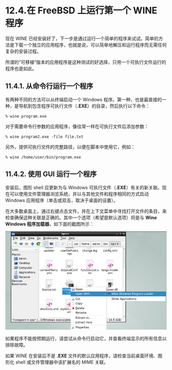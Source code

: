 # 12.4.在 FreeBSD 上运行第一个 WINE 程序

现在 WINE 已经安装好了，下一步是通过运行一个简单的程序来试试。简单的方法是下载一个独立的应用程序，也就是说，可以简单地解压和运行程序而无需任何复杂的安装过程。

所谓的“可移植”版本的应用程序是这种测试的好选择，只用一个可执行文件运行的程序也是如此。

## 11.4.1. 从命令行运行一个程序

有两种不同的方法可以从终端启动一个 Windows 程序。第一种，也是最直接的一种，是导航到包含程序可执行文件（**.EXE**）的目录，然后执行以下命令：

```
% wine program.exe
```

对于需要命令行参数的应用程序，像往常一样在可执行文件后添加参数：

```
% wine program2.exe -file file.txt
```

另外，提供可执行文件的完整路径，以便在脚本中使用它，例如：

```
% wine /home/user/bin/program.exe
```

## 11.4.2. 使用 GUI 运行一个程序

安装后，图形 shell 应更新为与 Windows 可执行文件（**.EXE**）有关的新关联。现在可以使用文件管理器浏览系统，并以与其他文件和程序相同的方式启动 Windows 应用程序（单击或双击，取决于桌面的设置）。

在大多数桌面上，通过右键点击文件，并在上下文菜单中寻找打开文件的条目，来检查确保这种关联是正确的。其中一个选项（希望是默认选项）将是与 **Wine Windows 程序加载器**，如下面的截图所示：

![](../.gitbook/assets/wine-run-np++-1.png)

如果程序不能按预期运行，请尝试从命令行启动它，并查看终端显示的所有信息以排除故障。

如果 WINE 在安装后不是 **.EXE** 文件的默认应用程序，请检查当前桌面环境、图形化 shell 或文件管理器中该扩展名的 MIME 关联。
